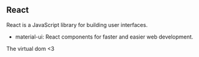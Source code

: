 ## React
React is a JavaScript library for building user interfaces.
- material-ui: React components for faster and easier web development.

The virtual dom <3
